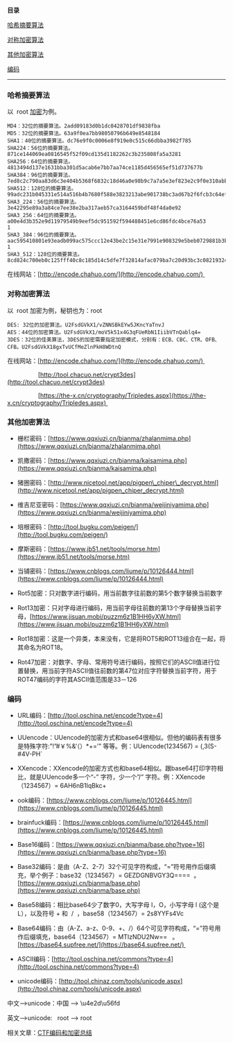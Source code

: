 **目录**

[哈希摘要算法](#%E5%93%88%E5%B8%8C%E6%91%98%E8%A6%81%E7%AE%97%E6%B3%95)

[对称加密算法](#t0)

[其他加密算法](#t1)

[编码](#t2)

* * *

### **哈希摘要算法**

以  root [加密](https://so.csdn.net/so/search?q=%E5%8A%A0%E5%AF%86&spm=1001.2101.3001.7020)为例。

```
MD4：32位的摘要算法。2add09183d0b1dc0428701df9838fba      
MD5：32位的摘要算法。63a9f0ea7bb98050796b649e8548184      
SHA1：40位的摘要算法。dc76e9f0c0006e8f919e0c515c66dbba3982f785      
SHA224：56位的摘要算法。871ce144069ea0816545f52f09cd135d1182262c3b235808fa5a3281      
SHA256：64位的摘要算法。4813494d137e1631bba301d5acab6e7bb7aa74ce1185d456565ef51d737677b      
SHA384：96位的摘要算法。7ed8c2c790aa83d6c3e404b5368f6832c18d46a0e98b9c7a7a5e3ef823e2c9f0e310abbf6f7ea9d9d883ccb64ec2736a      
SHA512：128位的摘要算法。99adc231b045331e514a516b4b7680f588e3823213abe901738bc3ad67b2f6fcb3c64efb93d18002588d3ccc1a49efbae1ce20cb43df36b38651f11fa75678e8      
SHA3_224：56位的摘要算法。3e42295e89a3a84ce7ee38e2ba317aeb57ca3164459bdf48f4da0e92      
SHA3_256：64位的摘要算法。a00e4d3b352e9d11979549b9eef5dc951592f594488451e6cd86fdc4bce76a53      1
SHA3_384：96位的摘要算法。aac595410801e93eadb099ac575ccc12e43be2c15e31e7991e908329e5beb0729881b3be9ccdb0eeb6eb79335ea38b6d      1
SHA3_512：128位的摘要算法。8cd824c700eb0c125fff40c8c185d14c5dfe7f32814afac079ba7c20d93bc3c082193243c420fed22ef2474fbb85880e7bc1ca772150a1f759f8ddebca77711f
```


在线网站：[http://encode.chahuo.com/](http://encode.chahuo.com/) 

### **对称加密算法**

以  root 加密为例，秘钥也为：root

```
DES: 32位的加密算法。U2FsdGVkX1/vZNNSBkEYw5JKncYaTnvJ      
AES：44位的加密算法。U2FsdGVkX1/moV5k51x4G3qFUeRbN1IiibVTnQablq4=      
3DES：32位的佳美算法，3DES的加密需要指定加密模式，分别有：ECB、CBC、CTR、OFB、CFB。U2FsdGVkX18gxTvUCfMeZlnPkH8WDtnQ
```


在线网站：[http://encode.chahuo.com/](http://encode.chahuo.com/) 

                  [http://tool.chacuo.net/crypt3des](http://tool.chacuo.net/crypt3des)

                  [https://the-x.cn/cryptography/Tripledes.aspx](https://the-x.cn/cryptography/Tripledes.aspx) 

### **其他加密算法**

*   栅栏密码：[https://www.qqxiuzi.cn/bianma/zhalanmima.php](https://www.qqxiuzi.cn/bianma/zhalanmima.php)
*   凯撒密码：[https://www.qqxiuzi.cn/bianma/kaisamima.php](https://www.qqxiuzi.cn/bianma/kaisamima.php)
*   猪圈密码：[http://www.nicetool.net/app/pigpen\_chiper\_decrypt.html](http://www.nicetool.net/app/pigpen_chiper_decrypt.html)
*   维吉尼亚密码：[https://www.qqxiuzi.cn/bianma/weijiniyamima.php](https://www.qqxiuzi.cn/bianma/weijiniyamima.php)
*   培根密码：[http://tool.bugku.com/peigen/](http://tool.bugku.com/peigen/)
*   摩斯密码：[https://www.jb51.net/tools/morse.htm](https://www.jb51.net/tools/morse.htm)
*   当铺密码：[https://www.cnblogs.com/liume/p/10126444.html](https://www.cnblogs.com/liume/p/10126444.html)
*   Rot5加密：只对数字进行编码，用当前数字往前数的第5个数字替换当前数字
*   Rot13加密：只对字母进行编码，用当前字母往前数的第13个字母替换当前字母，[https://www.jisuan.mobi/puzzm6z1B1HH6yXW.html](https://www.jisuan.mobi/puzzm6z1B1HH6yXW.html)
*   Rot18加密：这是一个异类，本来没有，它是将ROT5和ROT13组合在一起，将其命名为ROT18。
*   Rot47加密：对数字、字母、常用符号进行编码，按照它们的ASCII值进行位置替换，用当前字符ASCII值往前数的第47位对应字符替换当前字符，用于ROT47编码的字符其ASCII值范围是33－126

### **编码**

*   URL编码：[http://tool.oschina.net/encode?type=4](http://tool.oschina.net/encode?type=4)
*   UUencode：UUencode的加密方式和base64很相似。但他的编码表有很多是特殊字符:”!”#￥%&‘（）\*+=’” 等等。例：UUencode(1234567) = (,3(S-#4V-PH\`
*   XXencode：XXencode的加密方式也和base64相似。跟base64打印字符相比，就是UUencode多一个“-” 字符，少一个”/” 字符。例：XXencode（1234567）= 6AH6nB1IqBkc+
*   ook编码：[https://www.cnblogs.com/liume/p/10126445.html](https://www.cnblogs.com/liume/p/10126445.html)
*   brainfuck编码：[https://www.cnblogs.com/liume/p/10126445.html](https://www.cnblogs.com/liume/p/10126445.html)
*   Base16编码：[https://www.qqxiuzi.cn/bianma/base.php?type=16](https://www.qqxiuzi.cn/bianma/base.php?type=16)
*   Base32编码：是由（A-Z、2-7）32个可见字符构成，“=”符号用作后缀填充，举个例子：base32（1234567）= GEZDGNBVGY3Q====  。[https://www.qqxiuzi.cn/bianma/base.php](https://www.qqxiuzi.cn/bianma/base.php)
*   Base58编码：相比base64少了数字0，大写字母 I，O，小写字母 l (这个是L），以及符号 + 和  /  ，base58（1234567）= 2s8YYFs4Vc
*   Base64编码：由（A-Z、a-z、0-9、+、/）64个可见字符构成，“=”符号用作后缀填充，base64（1234567）= MTIzNDU2Nw==   。[https://base64.supfree.net/](https://base64.supfree.net/) 
*   ASCII编码：[http://tool.oschina.net/commons?type=4](http://tool.oschina.net/commons?type=4)
*   unicode编码：[http://tool.chinaz.com/tools/unicode.aspx](http://tool.chinaz.com/tools/unicode.aspx)

中文——>unicode：中国 ——> \\u4e2d\\u56fd

英文——>unicode:   root ——> root

相关文章：[CTF编码和加密总结](https://blog.csdn.net/Everywhere_wwx/article/details/71551035)